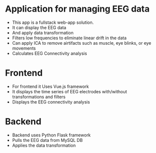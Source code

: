 # Application for managing EEG data

- This app is a fullstack web-app solution.
- It can display the EEG data
- And apply data transformation
- Filters low frequencies to eliminate linear drift in the data
- Can apply ICA to remove airtifacts such as muscle, eye blinks, or eye movements
- Calculates EEG Connectivity analysis

# Frontend
- For frontend it Uses Vue.js framework
- It displays the time series of EEG electrodes with/without transformations and filters
- Displays the EEG connectivity analysis

# Backend
- Backend uses Python Flask framework
- Pulls the EEG data from MySQL DB
- Applies the data transformation
